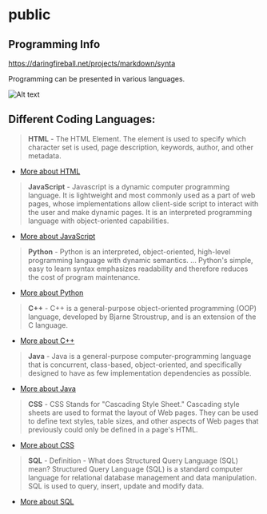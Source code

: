 # public
## Programming Info

https://daringfireball.net/projects/markdown/synta

Programming can be presented in various languages. 

![Alt text](https://cdn.blog.psafe.com/en/blog/wp-content/uploads/2016/10/BLOG_EN_0510_Most-Useful-Coding-and-Programming-Languages-to-Know.jpg)

##  Different Coding Languages:

><strong>HTML</strong> - The HTML <meta> Element. The <meta> element is used to specify which character set is used, page description, keywords, author, and other metadata.
+ [More about HTML](https://en.wikipedia.org/wiki/HTML "Title")

><strong>JavaScript</strong> - Javascript is a dynamic computer programming language. It is lightweight and most commonly used as a part of web pages, whose implementations allow client-side script to interact with the user and make dynamic pages. It is an interpreted programming language with object-oriented capabilities.
+ [More about JavaScript](https://en.wikipedia.org/wiki/JavaScript "Title")

><strong>Python</strong> - Python is an interpreted, object-oriented, high-level programming language with dynamic semantics. ... Python's simple, easy to learn syntax emphasizes readability and therefore reduces the cost of program maintenance.
+ [More about Python](https://en.wikipedia.org/wiki/Python  "Title")

><strong>C++</strong> - C++ is a general-purpose object-oriented programming (OOP) language, developed by Bjarne Stroustrup, and is an extension of the C language.
+ [More about C++](https://en.wikipedia.org/wiki/C++ "Title")

><strong>Java</strong> - Java is a general-purpose computer-programming language that is concurrent, class-based, object-oriented, and specifically designed to have as few implementation dependencies as possible.
+ [More about Java](https://en.wikipedia.org/wiki/Java "Title")

><strong>CSS</strong> - CSS  Stands for "Cascading Style Sheet." Cascading style sheets are used to format the layout of Web pages. They can be used to define text styles, table sizes, and other aspects of Web pages that previously could only be defined in a page's HTML.
+ [More about CSS](https://en.wikipedia.org/wiki/CSS "Title")

><strong>SQL</strong> - Definition - What does Structured Query Language (SQL) mean? Structured Query Language (SQL) is a standard computer language for relational database management and data manipulation. SQL is used to query, insert, update and modify data.
+ [More about SQL](https://en.wikipedia.org/wiki/SQL "Title")

